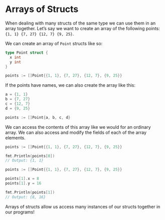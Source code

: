 # Arrays of Structs

When dealing with many structs of the same type we can use them in an array together. Let’s say we want to create an array of the following points: `{1, 1} {7, 27} {12, 7} {9, 25}`.

We can create an array of `Point` structs like so:

```go
type Point struct {
  x int
  y int
}

points := []Point{{1, 1}, {7, 27}, {12, 7}, {9, 25}}
```

If the points have names, we can also create the array like this:

```go
a = {1, 1}
b = {7, 27}
c = {12, 7}
d = {9, 25}

points := []Point{a, b, c, d}
```

We can access the contents of this array like we would for an ordinary array. We can also access and modify the fields of each of the array elements.

```go
points := []Point{{1, 1}, {7, 27}, {12, 7}, {9, 25}}

fmt.Println(points[0])
// Output: {1, 1}

points := []Point{{1, 1}, {7, 27}, {12, 7}, {9, 25}}

points[1].x = 8
points[1].y = 16

fmt.Println(points[1])
// Output: {8, 16}
```

Arrays of structs allow us access many instances of our structs together in our programs!
